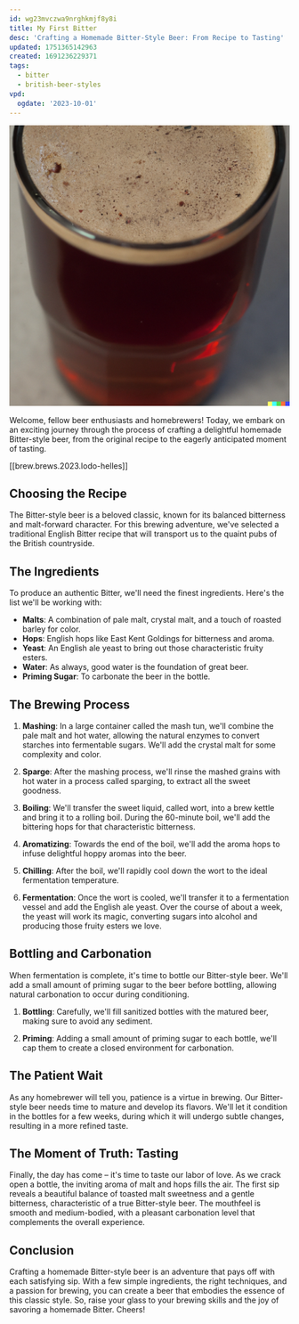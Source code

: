 ```yaml
---
id: wg23mvczwa9nrghkmjf8y8i
title: My First Bitter
desc: 'Crafting a Homemade Bitter-Style Beer: From Recipe to Tasting'
updated: 1751365142963
created: 1691236229371
tags:
  - bitter
  - british-beer-styles
vpd:
  ogdate: '2023-10-01'
---
```

![Homemade Bitter-Style Beer](./assets/images/bitter.png)

Welcome, fellow beer enthusiasts and homebrewers! Today, we embark on an exciting journey through the process of crafting a delightful homemade Bitter-style beer, from the original recipe to the eagerly anticipated moment of tasting.

[[brew.brews.2023.lodo-helles]]

## Choosing the Recipe

The Bitter-style beer is a beloved classic, known for its balanced bitterness and malt-forward character. For this brewing adventure, we've selected a traditional English Bitter recipe that will transport us to the quaint pubs of the British countryside.

## The Ingredients

To produce an authentic Bitter, we'll need the finest ingredients. Here's the list we'll be working with:

- **Malts**: A combination of pale malt, crystal malt, and a touch of roasted barley for color.
- **Hops**: English hops like East Kent Goldings for bitterness and aroma.
- **Yeast**: An English ale yeast to bring out those characteristic fruity esters.
- **Water**: As always, good water is the foundation of great beer.
- **Priming Sugar**: To carbonate the beer in the bottle.

## The Brewing Process

1. **Mashing**: In a large container called the mash tun, we'll combine the pale malt and hot water, allowing the natural enzymes to convert starches into fermentable sugars. We'll add the crystal malt for some complexity and color.

2. **Sparge**: After the mashing process, we'll rinse the mashed grains with hot water in a process called sparging, to extract all the sweet goodness.

3. **Boiling**: We'll transfer the sweet liquid, called wort, into a brew kettle and bring it to a rolling boil. During the 60-minute boil, we'll add the bittering hops for that characteristic bitterness.

4. **Aromatizing**: Towards the end of the boil, we'll add the aroma hops to infuse delightful hoppy aromas into the beer.

5. **Chilling**: After the boil, we'll rapidly cool down the wort to the ideal fermentation temperature.

6. **Fermentation**: Once the wort is cooled, we'll transfer it to a fermentation vessel and add the English ale yeast. Over the course of about a week, the yeast will work its magic, converting sugars into alcohol and producing those fruity esters we love.

## Bottling and Carbonation

When fermentation is complete, it's time to bottle our Bitter-style beer. We'll add a small amount of priming sugar to the beer before bottling, allowing natural carbonation to occur during conditioning.

1. **Bottling**: Carefully, we'll fill sanitized bottles with the matured beer, making sure to avoid any sediment.

2. **Priming**: Adding a small amount of priming sugar to each bottle, we'll cap them to create a closed environment for carbonation.

## The Patient Wait

As any homebrewer will tell you, patience is a virtue in brewing. Our Bitter-style beer needs time to mature and develop its flavors. We'll let it condition in the bottles for a few weeks, during which it will undergo subtle changes, resulting in a more refined taste.

## The Moment of Truth: Tasting

Finally, the day has come – it's time to taste our labor of love. As we crack open a bottle, the inviting aroma of malt and hops fills the air. The first sip reveals a beautiful balance of toasted malt sweetness and a gentle bitterness, characteristic of a true Bitter-style beer. The mouthfeel is smooth and medium-bodied, with a pleasant carbonation level that complements the overall experience.

## Conclusion

Crafting a homemade Bitter-style beer is an adventure that pays off with each satisfying sip. With a few simple ingredients, the right techniques, and a passion for brewing, you can create a beer that embodies the essence of this classic style. So, raise your glass to your brewing skills and the joy of savoring a homemade Bitter. Cheers!
